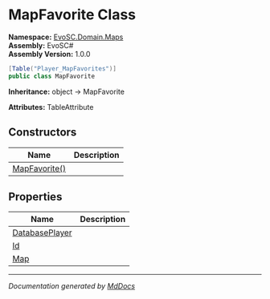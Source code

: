 ﻿<!--  
  <auto-generated>   
    The contents of this file were generated by a tool.  
    Changes to this file may be list if the file is regenerated  
  </auto-generated>   
-->

# MapFavorite Class

**Namespace:** [EvoSC.Domain.Maps](../index.md)  
**Assembly:** EvoSC\#  
**Assembly Version:** 1.0.0

```csharp
[Table("Player_MapFavorites")]
public class MapFavorite
```

**Inheritance:** object → MapFavorite

**Attributes:** TableAttribute

## Constructors

| Name                                   | Description |
| -------------------------------------- | ----------- |
| [MapFavorite()](constructors/index.md) |             |

## Properties

| Name                                           | Description |
| ---------------------------------------------- | ----------- |
| [DatabasePlayer](properties/DatabasePlayer.md) |             |
| [Id](properties/Id.md)                         |             |
| [Map](properties/Map.md)                       |             |

___

*Documentation generated by [MdDocs](https://github.com/ap0llo/mddocs)*
